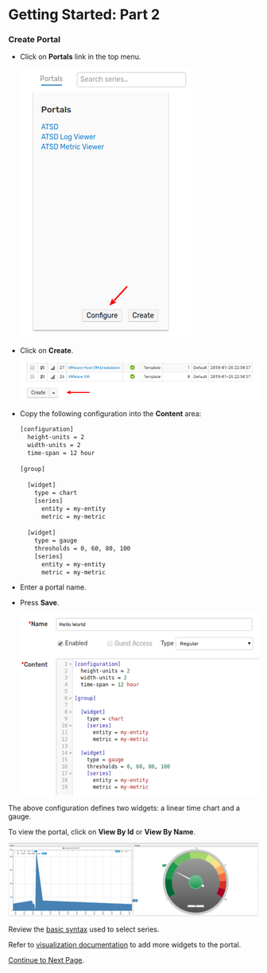 # Getting Started: Part 2

### Create Portal

* Click on **Portals** link in the top menu.
  
  ![](resources/getting-started-2_1.png)

* Click on **Create**.

  ![](resources/getting-started-2_2.png)
  
* Copy the following configuration into the **Content** area: 

    ```ls
    [configuration]
      height-units = 2
      width-units = 2
      time-span = 12 hour
    
    [group]
    
      [widget]
        type = chart
        [series]
          entity = my-entity
          metric = my-metric
    
      [widget]
        type = gauge
        thresholds = 0, 60, 80, 100
        [series]
          entity = my-entity
          metric = my-metric
    ```

* Enter a portal name. 
* Press **Save**.

    ![](resources/getting-started-2_3.png)

The above configuration defines two widgets: a linear time chart and a gauge.

To view the portal, click on **View By Id** or **View By Name**.

![](resources/getting-started-2_4.png)

Review the [basic syntax](https://axibase.com/products/axibase-time-series-database/visualization/widgets/selecting-series/) used to select series.

Refer to [visualization documentation](https://axibase.com/products/axibase-time-series-database/visualization/) to add more widgets to the portal.

[Continue to Next Page](getting-started-3.md).
